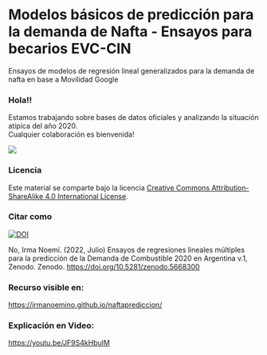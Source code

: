 # Modelos básicos de predicción para la demanda de Nafta - Ensayos para becarios EVC-CIN
Ensayos de modelos de regresión lineal generalizados para la demanda de nafta en base a Movilidad Google

### Hola!!

Estamos trabajando sobre bases de datos oficiales y analizando la situación atípica del año 2020.  
Cualquier colaboración es bienvenida!  


![ ](https://c.tenor.com/QWlkPsb7OkcAAAAC/out-of-gas-gas.gif)


### Licencia

Este material se comparte bajo la licencia [Creative Commons Attribution-ShareAlike 4.0 International License](https://creativecommons.org/licenses/by-sa/4.0/deed.es_ES).

### Citar como

[![DOI](https://zenodo.org/badge/DOI/10.5281/zenodo.5668300.svg)](https://doi.org/10.5281/zenodo.5668300)

No, Irma Noemí. (2022, Julio) Ensayos de regresiones lineales múltiples para la predicción de la Demanda de Combustible 2020 en Argentina v.1, Zenodo. Zenodo. https://doi.org/10.5281/zenodo.5668300

### Recurso visible en: 
https://irmanoemino.github.io/naftaprediccion/

### Explicación en Video:
https://youtu.be/JF9S4kHbulM
